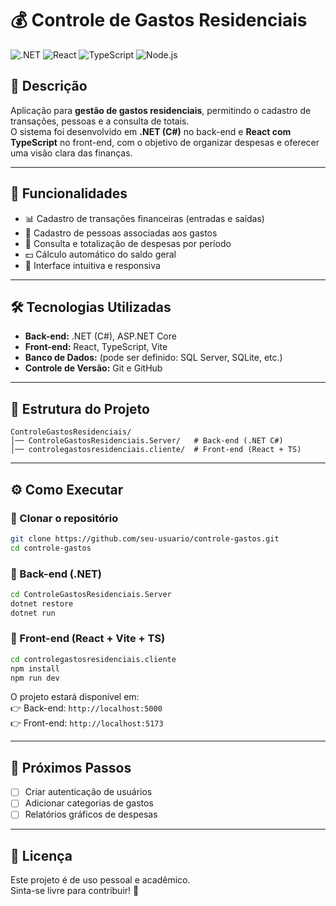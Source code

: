 # 💰 Controle de Gastos Residenciais

![.NET](https://img.shields.io/badge/.NET-512BD4?style=for-the-badge&logo=dotnet&logoColor=white)
![React](https://img.shields.io/badge/React-20232A?style=for-the-badge&logo=react&logoColor=61DAFB)
![TypeScript](https://img.shields.io/badge/TypeScript-007ACC?style=for-the-badge&logo=typescript&logoColor=white)
![Node.js](https://img.shields.io/badge/Node.js-43853D?style=for-the-badge&logo=node.js&logoColor=white)

## 📌 Descrição
Aplicação para **gestão de gastos residenciais**, permitindo o cadastro de transações, pessoas e a consulta de totais.  
O sistema foi desenvolvido em **.NET (C#)** no back-end e **React com TypeScript** no front-end, com o objetivo de organizar despesas e oferecer uma visão clara das finanças.

---

## 🚀 Funcionalidades
- 📊 Cadastro de transações financeiras (entradas e saídas)  
- 👥 Cadastro de pessoas associadas aos gastos  
- 📑 Consulta e totalização de despesas por período  
- 💵 Cálculo automático do saldo geral  
- 🎨 Interface intuitiva e responsiva  

---

## 🛠️ Tecnologias Utilizadas
- **Back-end:** .NET (C#), ASP.NET Core  
- **Front-end:** React, TypeScript, Vite  
- **Banco de Dados:** (pode ser definido: SQL Server, SQLite, etc.)  
- **Controle de Versão:** Git e GitHub  

---

## 📂 Estrutura do Projeto
```
ControleGastosResidenciais/
│── ControleGastosResidenciais.Server/   # Back-end (.NET C#)
│── controlegastosresidenciais.cliente/  # Front-end (React + TS)
```

---

## ⚙️ Como Executar

### 🔹 Clonar o repositório
```bash
git clone https://github.com/seu-usuario/controle-gastos.git
cd controle-gastos
```

### 🔹 Back-end (.NET)
```bash
cd ControleGastosResidenciais.Server
dotnet restore
dotnet run
```

### 🔹 Front-end (React + Vite + TS)
```bash
cd controlegastosresidenciais.cliente
npm install
npm run dev
```

O projeto estará disponível em:  
👉 Back-end: `http://localhost:5000`  
👉 Front-end: `http://localhost:5173`  

---

## 📌 Próximos Passos
- [ ] Criar autenticação de usuários  
- [ ] Adicionar categorias de gastos  
- [ ] Relatórios gráficos de despesas  

---

## 📜 Licença
Este projeto é de uso pessoal e acadêmico.  
Sinta-se livre para contribuir! 🤝  
